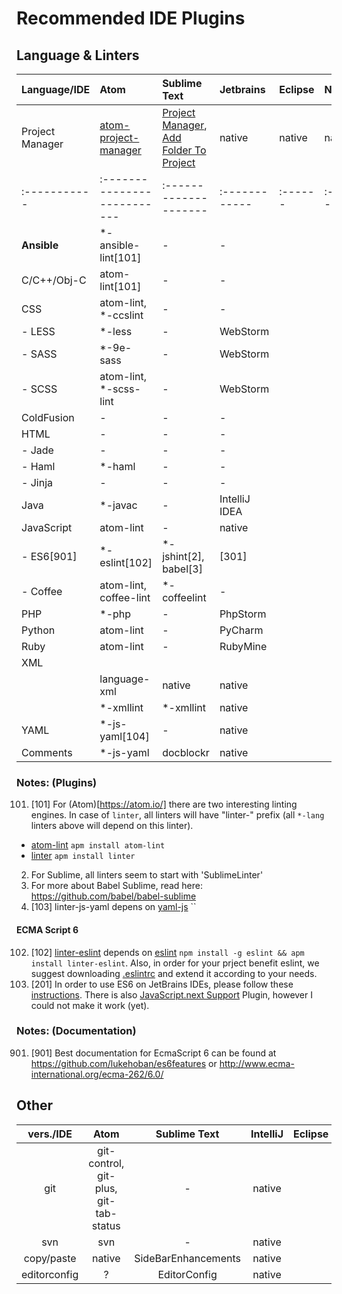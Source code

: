 # Recommended IDE Plugins

## Language &amp; Linters

| Language/IDE | Atom                        | Sublime Text          | Jetbrains     | Eclipse | Netbeans | Vim |
| :----------- | :-------------------------- | :-------------------- | :------------ | :------ | :------- | :-- |
| Project Manager | [atom-project-manager](https://github.com/danielbrodin/atom-project-manager) | [Project Manager](https://github.com/randy3k/Project-Manager), [Add Folder To Project](https://github.com/DavidGerva/AddFolderToProject-SublimePlugin) | native | native | native | :-- |
| :----------- | :-------------------------- | :-------------------- | :------------ | :------ | :------- | :-- |
| **Ansible**  | *-ansible-lint[101]         | -                     | -             |         |          |     |
| C/C++/Obj-C  | atom-lint[101]              | -                     | -             |         |          |     |
| CSS          | atom-lint, *-ccslint        | -                     | -             |         |          |     |
| - LESS       | *-less                      | -                     | WebStorm      |         |          |     |
| - SASS       | *-9e-sass                   | -                     | WebStorm      |         |          |     |
| - SCSS       | atom-lint, *-scss-lint      | -                     | WebStorm      |         |          |     |
| ColdFusion   | -                           | -                     | -             |         |          |     |
| HTML         | -                           | -                     | -             |         |          |     |
|  - Jade      | -                           | -                     | -             |         |          |     |
|  - Haml      | *-haml                      | -                     | -             |         |          |     |
|  - Jinja     | -                           | -                     | -             |         |          |     |
| Java         | *-javac                     | -                     | IntelliJ IDEA |         |          |     |
| JavaScript   | atom-lint                   | -                     | native        |         |          |     |
|  - ES6[901]  | *-eslint[102]               | *-jshint[2], babel[3] | [301]         |         |          |     |
|  - Coffee    | atom-lint, coffee-lint      | *-coffeelint          | -             |         |          |     |
| PHP          | *-php                       | -                     | PhpStorm      |         |          |     |
| Python       | atom-lint                   | -                     | PyCharm       |         |          |     |
| Ruby         | atom-lint                   | -                     | RubyMine      |         |          |     |
| XML          |                             |                       |               |         |          |     |
|              | language-xml                | native                | native        |         |          |     |
|              | *-xmllint                   | *-xmllint | native    |               |         |          |     |
| YAML         | *-js-yaml[104]              | -                     | native        |         |          |     |
| Comments     | *-js-yaml                   | docblockr             | native        |         |          |     |

### Notes: (Plugins) ###

101. [101] For (Atom)[https://atom.io/] there are two interesting linting engines. In case of `linter`, all linters will have "linter-" prefix (all `*-lang` linters above will depend on this linter).
  * [atom-lint](https://atom.io/packages/atom-lint) `apm install atom-lint`
  * [linter](https://atom.io/packages/linter) `apm install linter`
2. For Sublime, all linters seem to start with 'SublimeLinter'
3. For more about Babel Sublime, read here: https://github.com/babel/babel-sublime
103. [103] linter-js-yaml depens on [yaml-js](https://github.com/connec/yaml-js) ``


#### ECMA Script 6 ####

102. [102] [linter-eslint](https://atom.io/packages/linter-eslint) depends on [eslint](https://www.npmjs.com/package/eslint) `npm install -g eslint && apm install linter-eslint`.
Also, in order for your prject benefit eslint, we suggest downloading [.eslintrc](../../../raw/master/.eslintrc) and extend it according to your needs.
301. [201] In order to use ES6 on JetBrains IDEs, please follow these [instructions](http://blog.jetbrains.com/webstorm/2015/05/ecmascript-6-in-webstorm-transpiling/).
There is also [JavaScript.next Support](https://plugins.jetbrains.com/plugin/7643?pr=) Plugin, however I could not make it work (yet).

### Notes: (Documentation) ###

901. [901] Best documentation for EcmaScript 6 can be found at https://github.com/lukehoban/es6features or http://www.ecma-international.org/ecma-262/6.0/

## Other

| vers./IDE    | Atom                                  | Sublime Text        | IntelliJ | Eclipse | Netbeans | Vim |
| :----------: | :-----------------------------------: | :-----------------: | :------: | :-----: | :------- | :-- |
| git          | git-control, git-plus, git-tab-status | -                   |  native  |         |          |     |
| svn          | svn                                   | -                   |  native  |         |          |     |
| copy/paste   | native                                | SideBarEnhancements |  native  |         |          |     |
| editorconfig | ?                                     | EditorConfig        |  native  |         |          |     |
